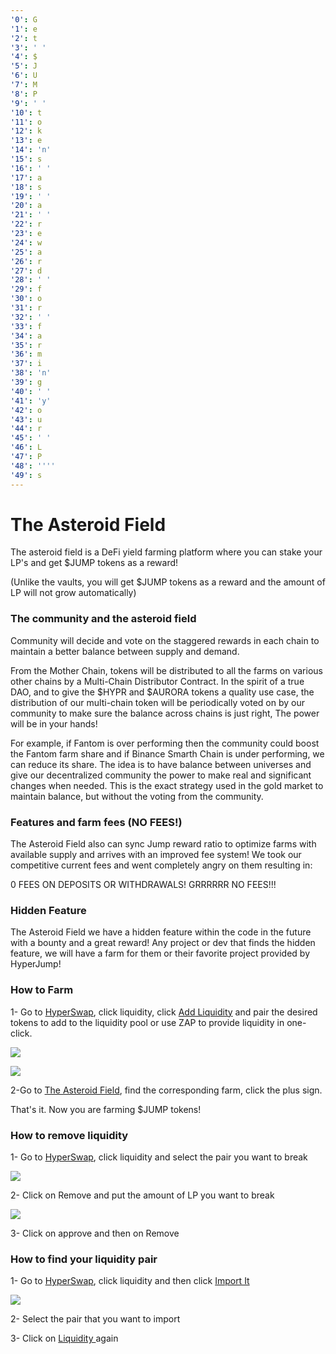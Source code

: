 ```yaml
---
'0': G
'1': e
'2': t
'3': ' '
'4': $
'5': J
'6': U
'7': M
'8': P
'9': ' '
'10': t
'11': o
'12': k
'13': e
'14': 'n'
'15': s
'16': ' '
'17': a
'18': s
'19': ' '
'20': a
'21': ' '
'22': r
'23': e
'24': w
'25': a
'26': r
'27': d
'28': ' '
'29': f
'30': o
'31': r
'32': ' '
'33': f
'34': a
'35': r
'36': m
'37': i
'38': 'n'
'39': g
'40': ' '
'41': 'y'
'42': o
'43': u
'44': r
'45': ' '
'46': L
'47': P
'48': ''''
'49': s
---
```


# The Asteroid Field

The asteroid field is a DeFi yield farming platform where you can stake your LP's and get $JUMP tokens as a reward!

(Unlike the vaults, you will get $JUMP tokens as a reward and the amount of LP will not grow automatically)

### **The community and the asteroid field**

Community will decide and vote on the staggered rewards in each chain to maintain a better balance between supply and demand.

From the Mother Chain, tokens will be distributed to all the farms on various other chains by a Multi-Chain Distributor Contract. In the spirit of a true DAO, and to give the $HYPR and $AURORA tokens a quality use case, the distribution of our multi-chain token will be periodically voted on by our community to make sure the balance across chains is just right, The power will be in your hands!

For example, if Fantom is over performing then the community could boost the Fantom farm share and if Binance Smarth Chain is under performing, we can reduce its share. The idea is to have balance between universes and give our decentralized community the power to make real and significant changes when needed. This is the exact strategy used in the gold market to maintain balance, but without the voting from the community.

### **Features and farm fees (NO FEES!)**

The Asteroid Field also can sync Jump reward ratio to optimize farms with available supply and arrives with an improved fee system! We took our competitive current fees and went completely angry on them resulting in:

0 FEES ON DEPOSITS OR WITHDRAWALS! GRRRRRR NO FEES!!!

### **Hidden Feature**

The Asteroid Field we have a hidden feature within the code in the future with a bounty and a great reward! Any project or dev that finds the hidden feature, we will have a farm for them or their favorite project provided by HyperJump!

### How to Farm

1- Go to [HyperSwap](https://swap.hyperjump.fi), click liquidity, click [Add Liquidity](https://ftm.hyperjump.app/add) and pair the desired tokens to add to the liquidity pool or use ZAP to provide liquidity in one-click.

![](<../.gitbook/assets/image (10).png>)

![](<../.gitbook/assets/image (11).png>)

2-Go to [The Asteroid Field](https://ftm.hyperjump.app/farms), find the corresponding farm, click the plus sign.

That's it. Now you are farming $JUMP tokens!

### How to remove liquidity

1- Go to [HyperSwap](https://swap.hyperjump.fi), click liquidity and select the pair you want to break

![](<../.gitbook/assets/image (18).png>)

2- Click on Remove and put the amount of LP you want to break

![](<../.gitbook/assets/image (1).png>)

3- Click on approve and then on Remove

### How to find your liquidity pair

1- Go to [HyperSwap](https://swap.hyperjump.fi), click liquidity and then click [Import It](https://ftm.hyperjump.app/find)

![](<../.gitbook/assets/image (15) (1).png>)

2- Select the pair that you want to import

3- Click on [Liquidity ](https://ftm.hyperjump.app/pool)again
